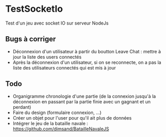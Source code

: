# TestSocketIo
Test d'un jeu avec socket IO sur serveur NodeJs

## Bugs à corriger
- Déconnexion d'un utilisateur à partir du boutton Leave Chat : mettre à jour la liste des users connectés
- Après la déconnexion d'un utilisateur, si on se reconnecte, on a pas la liste des utilisateurs connectés qui est mis à jour

## Todo
- Organigramme chronologie d'une partie (de la connexion jusqu'à la déconnexion en passant par la partie finie avec un gagnant et un perdant)
- Faire du design (formulaire connexion, ...)
- Créer un objet pour l'user pour qu'il ait plus de données
- Intégrer le jeu de la bataille navale : https://github.com/dimsand/BatailleNavaleJS